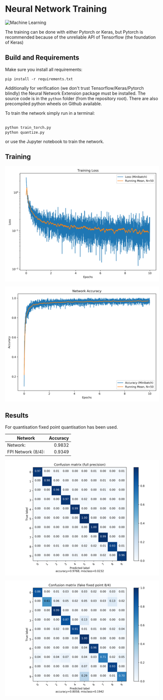 # Neural Network Training

![Machine Learning](https://imgs.xkcd.com/comics/machine_learning_2x.png)

The training can be done with either Pytorch or Keras, but Pytorch is recommended because of the unreliable
API of Tensorflow (the foundation of Keras)


## Build and Requirements

Make sure you install all requirements:

````shell script
pip install -r requirements.txt
````

Additionally for verification (we don't trust Tensorflow/Keras/Pytorch blindly) the Neural Network Extension package 
must be installed. The source code is in the `python` folder (from the repository root). There are also 
precompiled python wheels on Github available.

To train the network simply run in a terminal:

```shell script

python train_torch.py
python quantize.py

```

or use the Jupyter notebook to train the network.

## Training

![Training, loss](images/training_loss.png)

![Training, accuracy](images/training_accuracy.png)

## Results

For quantisation fixed point quantisation has been used.

| Network              | Accuracy |
|----------------------|---------:|
| Network:             | 0.9832   |
| FPI Network (8/4):   | 0.9349   |


![Confusion matrix, full precision](images/cm.png)

![Confusion matrix, quantized](images/qcm.png)

